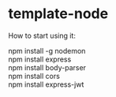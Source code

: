 # template-node

How to start using it:

npm install -g nodemon  
npm install express  
npm install body-parser  
npm install cors  
npm install express-jwt  
